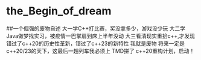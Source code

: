 # the_Begin_of_dream
##一个倔强的废物自述
大一学C++打比赛，奖没拿多少，游戏没少玩
大二学Java做梦找实习，被疫情一巴掌扇到床上半年没动
大三看清现实重拾c++,才发现错过了c++20的历史性革新，错过了c++23的新特性
我就是废物
将来一定是c++20/23的天下，这最后一趟列车我必须上
TMD拼了
c++20重构计划，启动！

